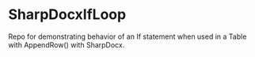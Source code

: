 # SharpDocxIfLoop

Repo for demonstrating behavior of an If statement when used in a Table with AppendRow() with SharpDocx.
